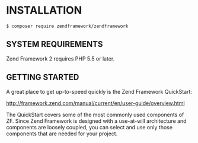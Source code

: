 # INSTALLATION

```console
$ composer require zendframework/zendframework
```

## SYSTEM REQUIREMENTS

Zend Framework 2 requires PHP 5.5 or later.

## GETTING STARTED

A great place to get up-to-speed quickly is the Zend Framework
QuickStart:

http://framework.zend.com/manual/current/en/user-guide/overview.html

The QuickStart covers some of the most commonly used components of ZF.
Since Zend Framework is designed with a use-at-will architecture and
components are loosely coupled, you can select and use only those
components that are needed for your project.
